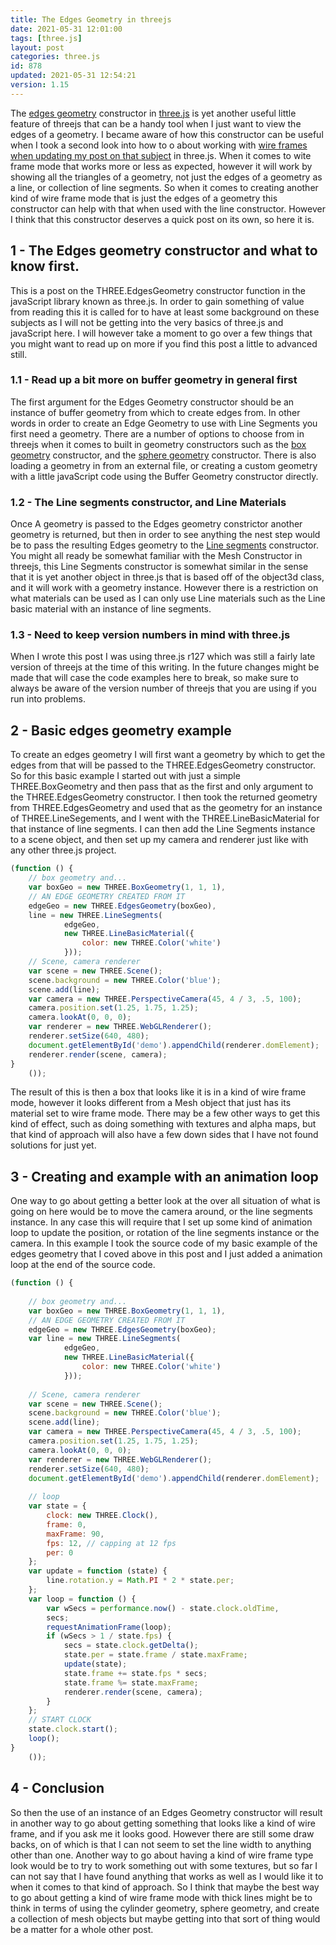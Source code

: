 ```yaml
---
title: The Edges Geometry in threejs
date: 2021-05-31 12:01:00
tags: [three.js]
layout: post
categories: three.js
id: 878
updated: 2021-05-31 12:54:21
version: 1.15
---
```


The [edges geometry](https://threejs.org/docs/#api/en/geometries/EdgesGeometry) constructor in [three.js](https://threejs.org/docs/#manual/en/introduction/Creating-a-scene) is yet another useful little feature of threejs that can be a handy tool when I just want to view the edges of a geometry. I became aware of how this constructor can be useful when I took a second look into how to o about working with [wire frames when updating my post on that subject](/2019/12/19/threejs-wireframe/) in three.js. When it comes to wite frame mode that works more or less as expected, however it will work by showing all the triangles of a geometry, not just the edges of a geometry as a line, or collection of line segments. So when it comes to creating another kind of wire frame mode that is just the edges of a geometry this constructor can help with that when used with the line constructor. However I think that this constructor deserves a quick post on its own, so here it is.

<!-- more -->

## 1 - The Edges geometry constructor and what to know first.

This is a post on the THREE.EdgesGeometry constructor function in the javaScript library known as three.js. In order to gain something of value from reading this it is called for to have at least some background on these subjects as I will not be getting into the very basics of three.js and javaScript here. I will however take a moment to go over a few things that you might want to read up on more if you find this post a little to advanced still.

### 1.1 - Read up a bit more on buffer geometry in general first

The first argument for the Edges Geometry constructor should be an instance of buffer geometry from which to create edges from. In other words in order to create an Edge Geometry to use with Line Segments you first need a geometry. There are a number of options to choose from in threejs when it comes to built in geometry constructors such as the [box geometry](/2021/04/26/threejs-box-geometry/) constructor, and the [sphere geometry](/2021/05/26/threejs-sphere/) constructor. There is also loading a geometry in from an external file, or creating a custom geometry with a little javaScript code using the Buffer Geometry constructor directly.

### 1.2 - The Line segments constructor, and Line Materials

Once A geometry is passed to the Edges geometry constrictor another geometry is returned, but then in order to see anything the nest step would be to pass the resulting Edges geometry to the [Line segments](https://threejs.org/docs/#api/en/objects/LineSegments) constructor. You might all ready be somewhat familiar with the Mesh Constructor in threejs, this Line Segments constructor is somewhat similar in the sense that it is yet another object in three.js that is based off of the object3d class, and it will work with a geometry instance. However there is a restriction on what materials can be used as I can only use Line materials such as the Line basic material with an instance of line segments.

### 1.3 - Need to keep version numbers in mind with three.js

When I wrote this post I was using three.js r127 which was still a fairly late version of threejs at the time of this writing. In the future changes might be made that will case the code examples here to break, so make sure to always be aware of the version number of threejs that you are using if you run into problems.

## 2 - Basic edges geometry example

To create an edges geometry I will first want a geometry by which to get the edges from that will be passed to the THREE.EdgesGeometry constructor. So for this basic example I started out with just a simple THREE.BoxGeometry and then pass that as the first and only argument to the THREE.EdgesGeometry constructor. I then took the returned geometry from THREE.EdgesGeometry and used that as the geometry for an instance of THREE.LineSegements, and I went with the THREE.LineBasicMaterial for that instance of line segments. I can then add the Line Segments instance to a scene object, and then set up my camera and renderer just like with any other three.js project.

```js
(function () {
    // box geometry and...
    var boxGeo = new THREE.BoxGeometry(1, 1, 1),
    // AN EDGE GEOMETRY CREATED FROM IT
    edgeGeo = new THREE.EdgesGeometry(boxGeo),
    line = new THREE.LineSegments(
            edgeGeo,
            new THREE.LineBasicMaterial({
                color: new THREE.Color('white')
            }));
    // Scene, camera renderer
    var scene = new THREE.Scene();
    scene.background = new THREE.Color('blue');
    scene.add(line);
    var camera = new THREE.PerspectiveCamera(45, 4 / 3, .5, 100);
    camera.position.set(1.25, 1.75, 1.25);
    camera.lookAt(0, 0, 0);
    var renderer = new THREE.WebGLRenderer();
    renderer.setSize(640, 480);
    document.getElementById('demo').appendChild(renderer.domElement);
    renderer.render(scene, camera);
}
    ());
```

The result of this is then a box that looks like it is in a kind of wire frame mode, however it looks different from a Mesh object that just has its material set to wire frame mode. There may be a few other ways to get this kind of effect, such as doing something with textures and alpha maps, but that kind of approach will also have a few down sides that I have not found solutions for just yet.
## 3 - Creating and example with an animation loop

One way to go about getting a better look at the over all situation of what is going on here would be to move the camera around, or the line segments instance. In any case this will require that I set up some kind of animation loop to update the position, or rotation of the line segments instance or the camera. In this example I took the source code of my basic example of the edges geometry that I coved above in this post and I just added a animation loop at the end of the source code.

```js
(function () {
 
    // box geometry and...
    var boxGeo = new THREE.BoxGeometry(1, 1, 1),
    // AN EDGE GEOMETRY CREATED FROM IT
    edgeGeo = new THREE.EdgesGeometry(boxGeo);
    var line = new THREE.LineSegments(
            edgeGeo,
            new THREE.LineBasicMaterial({
                color: new THREE.Color('white')
            }));
 
    // Scene, camera renderer
    var scene = new THREE.Scene();
    scene.background = new THREE.Color('blue');
    scene.add(line);
    var camera = new THREE.PerspectiveCamera(45, 4 / 3, .5, 100);
    camera.position.set(1.25, 1.75, 1.25);
    camera.lookAt(0, 0, 0);
    var renderer = new THREE.WebGLRenderer();
    renderer.setSize(640, 480);
    document.getElementById('demo').appendChild(renderer.domElement);
 
    // loop
    var state = {
        clock: new THREE.Clock(),
        frame: 0,
        maxFrame: 90,
        fps: 12, // capping at 12 fps
        per: 0
    };
    var update = function (state) {
        line.rotation.y = Math.PI * 2 * state.per;
    };
    var loop = function () {
        var wSecs = performance.now() - state.clock.oldTime,
        secs;
        requestAnimationFrame(loop);
        if (wSecs > 1 / state.fps) {
            secs = state.clock.getDelta();
            state.per = state.frame / state.maxFrame;
            update(state);
            state.frame += state.fps * secs;
            state.frame %= state.maxFrame;
            renderer.render(scene, camera);
        }
    };
    // START CLOCK
    state.clock.start();
    loop();
}
    ());
```

## 4 - Conclusion

So then the use of an instance of an Edges Geometry constructor will result in another way to go about getting something that looks like a kind of wire frame, and if you ask me it looks good. However there are still some draw backs, on of which is that I can not seem to set the line width to anything other than one. Another way to go about having a kind of wire frame type look would be to try to work something out with some textures, but so far I can not say that I have found anything that works as well as I would like it to when it comes to that kind of approach. So I think that maybe the best way to go about getting a kind of wire frame mode with thick lines might be to think in terms of using the cylinder geometry, sphere geometry, and create a collection of mesh objects but maybe getting into that sort of thing would be a matter for a whole other post.


